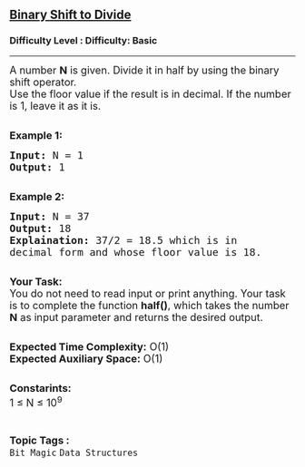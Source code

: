 <h2><a href="https://www.geeksforgeeks.org/problems/find-out-the-team0025/1?page=1&difficulty=Basic&status=unsolved,attempted&sortBy=accuracy">Binary Shift to Divide</a></h2><h3>Difficulty Level : Difficulty: Basic</h3><hr><div class="problems_problem_content__Xm_eO"><p><span style="font-size:18px">A number <strong>N</strong> is given. Divide it in half by&nbsp;using the binary shift operator.<br>
Use the floor value if the result is in decimal.&nbsp;If the number is 1,&nbsp;leave it as it is.</span></p>

<p><br>
<strong><span style="font-size:18px">Example 1:</span></strong></p>

<pre><span style="font-size:18px"><strong>Input:</strong> N = 1
<strong>Output:</strong> 1
</span></pre>

<p><br>
<strong><span style="font-size:18px">Example 2:</span></strong></p>

<pre><span style="font-size:18px"><strong>Input:</strong> N = 37
<strong>Output:</strong> 18
<strong>Explaination:</strong> 37/2 = 18.5 which is in 
decimal form and whose floor value is 18.</span></pre>

<p><br>
<span style="font-size:18px"><strong>Your Task:</strong><br>
You do not need to read input or print anything. Your task is to complete the function <strong>half()</strong>, which takes the number <strong>N</strong> as input parameter and returns the desired output.</span></p>

<p><br>
<span style="font-size:18px"><strong>Expected Time Complexity:</strong> O(1)<br>
<strong>Expected Auxiliary Space:</strong> O(1)</span></p>

<p><br>
<span style="font-size:18px"><strong>Constarints:</strong><br>
1 ≤&nbsp;N ≤&nbsp;10<sup>9</sup></span></p>
</div><br><p><span style=font-size:18px><strong>Topic Tags : </strong><br><code>Bit Magic</code>&nbsp;<code>Data Structures</code>&nbsp;